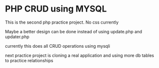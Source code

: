 # PHP CRUD using MYSQL

This is the second php practice project.
No css currently

Maybe a better design can be done instead of using update.php and updater.php

currently this does all CRUD operations using mysqli

next practice project is cloning a real application and using more db tables to practice relationships
